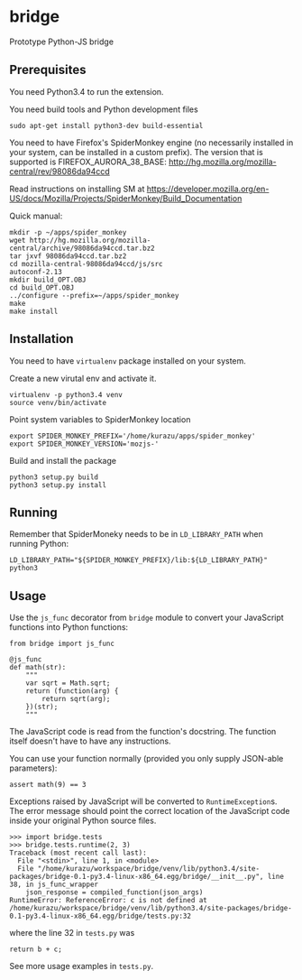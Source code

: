 # bridge
Prototype Python-JS bridge

## Prerequisites
You need Python3.4 to run the extension.

You need build tools and Python development files
```
sudo apt-get install python3-dev build-essential
```

You need to have Firefox's SpiderMonkey engine (no necessarily installed in your system, can be installed in a custom prefix). The version that is supported is FIREFOX_AURORA_38_BASE:
http://hg.mozilla.org/mozilla-central/rev/98086da94ccd

Read instructions on installing SM at https://developer.mozilla.org/en-US/docs/Mozilla/Projects/SpiderMonkey/Build_Documentation

Quick manual:

```
mkdir -p ~/apps/spider_monkey
wget http://hg.mozilla.org/mozilla-central/archive/98086da94ccd.tar.bz2
tar jxvf 98086da94ccd.tar.bz2
cd mozilla-central-98086da94ccd/js/src
autoconf-2.13
mkdir build_OPT.OBJ
cd build_OPT.OBJ
../configure --prefix=~/apps/spider_monkey
make
make install
```

## Installation
You need to have `virtualenv` package installed on your system.

Create a new virutal env and activate it.
```
virtualenv -p python3.4 venv
source venv/bin/activate
```

Point system variables to SpiderMonkey location
```
export SPIDER_MONKEY_PREFIX='/home/kurazu/apps/spider_monkey'
export SPIDER_MONKEY_VERSION='mozjs-'
```
Build and install the package
```
python3 setup.py build
python3 setup.py install
```

## Running
Remember that SpiderMoneky needs to be in ```LD_LIBRARY_PATH``` when running Python:
```
LD_LIBRARY_PATH="${SPIDER_MONKEY_PREFIX}/lib:${LD_LIBRARY_PATH}" python3
```

## Usage
Use the ```js_func``` decorator from ```bridge``` module to convert your JavaScript functions into Python functions:
```
from bridge import js_func

@js_func
def math(str):
    """
    var sqrt = Math.sqrt;
    return (function(arg) {
        return sqrt(arg);
    })(str);
    """
```

The JavaScript code is read from the function's docstring. The function itself doesn't have to have any instructions.

You can use your function normally (provided you only supply JSON-able parameters):

```
assert math(9) == 3
```

Exceptions raised by JavaScript will be converted to ```RuntimeException```s. The error message should point the correct location of the JavaScript code inside your original Python source files.

```
>>> import bridge.tests
>>> bridge.tests.runtime(2, 3)
Traceback (most recent call last):
  File "<stdin>", line 1, in <module>
  File "/home/kurazu/workspace/bridge/venv/lib/python3.4/site-packages/bridge-0.1-py3.4-linux-x86_64.egg/bridge/__init__.py", line 38, in js_func_wrapper
    json_response = compiled_function(json_args)
RuntimeError: ReferenceError: c is not defined at /home/kurazu/workspace/bridge/venv/lib/python3.4/site-packages/bridge-0.1-py3.4-linux-x86_64.egg/bridge/tests.py:32
```

where the line 32 in ```tests.py``` was
```
return b + c;
```

See more usage examples in ```tests.py```.
